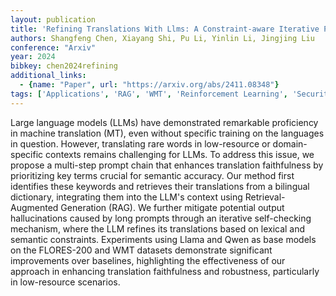 ```yaml
---
layout: publication
title: 'Refining Translations With Llms: A Constraint-aware Iterative Prompting Approach'
authors: Shangfeng Chen, Xiayang Shi, Pu Li, Yinlin Li, Jingjing Liu
conference: "Arxiv"
year: 2024
bibkey: chen2024refining
additional_links:
  - {name: "Paper", url: "https://arxiv.org/abs/2411.08348"}
tags: ['Applications', 'RAG', 'WMT', 'Reinforcement Learning', 'Security', 'Training Techniques', 'Prompting']
---
```

Large language models (LLMs) have demonstrated remarkable proficiency in
machine translation (MT), even without specific training on the languages in
question. However, translating rare words in low-resource or domain-specific
contexts remains challenging for LLMs. To address this issue, we propose a
multi-step prompt chain that enhances translation faithfulness by prioritizing
key terms crucial for semantic accuracy. Our method first identifies these
keywords and retrieves their translations from a bilingual dictionary,
integrating them into the LLM's context using Retrieval-Augmented Generation
(RAG). We further mitigate potential output hallucinations caused by long
prompts through an iterative self-checking mechanism, where the LLM refines its
translations based on lexical and semantic constraints. Experiments using Llama
and Qwen as base models on the FLORES-200 and WMT datasets demonstrate
significant improvements over baselines, highlighting the effectiveness of our
approach in enhancing translation faithfulness and robustness, particularly in
low-resource scenarios.
